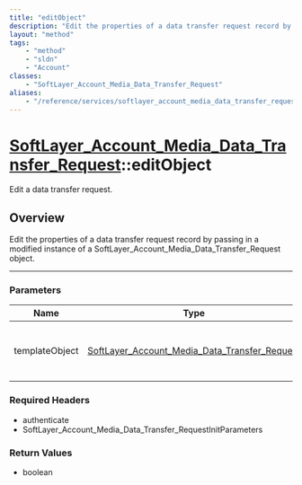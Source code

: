 ```yaml
---
title: "editObject"
description: "Edit the properties of a data transfer request record by passing in a modified instance of a SoftLayer_Account_Media_Dat... "
layout: "method"
tags:
    - "method"
    - "sldn"
    - "Account"
classes:
    - "SoftLayer_Account_Media_Data_Transfer_Request"
aliases:
    - "/reference/services/softlayer_account_media_data_transfer_request/editObject"
---
```

# [SoftLayer_Account_Media_Data_Transfer_Request](/reference/services/SoftLayer_Account_Media_Data_Transfer_Request)::editObject

Edit a data transfer request.


## Overview 
Edit the properties of a data transfer request record by passing in a modified instance of a SoftLayer_Account_Media_Data_Transfer_Request object. 

-----

### Parameters 
|Name | Type | Description |
| --- | --- | --- |
|templateObject| <a href='/reference/datatypes/SoftLayer_Account_Media_Data_Transfer_Request'>SoftLayer_Account_Media_Data_Transfer_Request </a>| A skeleton SoftLayer_Account_Media_Data_Transfer_Request object with only the properties defined that you wish to change. Unchanged properties are left alone.|


### Required Headers
* authenticate
* SoftLayer_Account_Media_Data_Transfer_RequestInitParameters


### Return Values
* boolean




